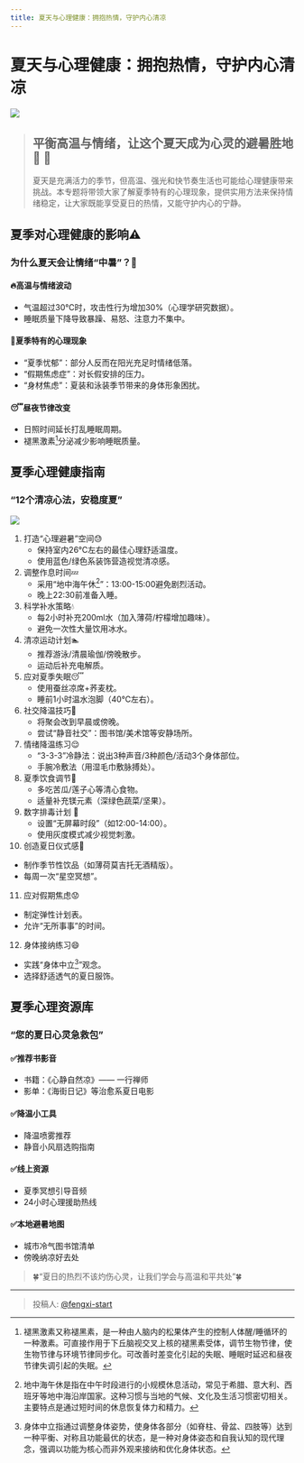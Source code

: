 ```yaml
---
title: 夏天与心理健康：拥抱热情，守护内心清凉
---
```


# 夏天与心理健康：拥抱热情，守护内心清凉  
![](https://pica.zhimg.com/80/v2-086b8586806f6143122f1c59666001b1_1440w.png)  
> ## 平衡高温与情绪，让这个夏天成为心灵的避暑胜地:palm_tree: :tropical_drink:
> 夏天是充满活力的季节，但高温、强光和快节奏生活也可能给心理健康带来挑战。本专题将带领大家了解夏季特有的心理现象，提供实用方法来保持情绪稳定，让大家既能享受夏日的热情，又能守护内心的宁静。  
  
## 夏季对心理健康的影响:warning:  
### 为什么夏天会让情绪“中暑”？:rotating_light:  
#### :fire:高温与情绪波动  
- 气温超过30℃时，攻击性行为增加30%（心理学研究数据）。
- 睡眠质量下降导致暴躁、易怒、注意力不集中。  
#### :palm_tree:夏季特有的心理现象  
- “夏季忧郁”：部分人反而在阳光充足时情绪低落。
- “假期焦虑症”：对长假安排的压力。
- “身材焦虑”：夏装和泳装季节带来的身体形象困扰。  
#### :sleeping:昼夜节律改变  
- 日照时间延长打乱睡眠周期。
- 褪黑激素[^label1]分泌减少影响睡眠质量。  

## 夏季心理健康指南  
### “12个清凉心法，安稳度夏”  
![](https://pica.zhimg.com/80/v2-e0df5f0c6435fbd8746067ff8d8d5195_1440w.jpeg)  
1. 打造“心理避暑”空间:sweat:  
   - 保持室内26℃左右的最佳心理舒适温度。
   - 使用蓝色/绿色系装饰营造视觉清凉感。  
2. 调整作息时间:zzz:  
   - 采用“地中海午休[^label2]”：13:00-15:00避免剧烈活动。
   - 晚上22:30前准备入睡。
3. 科学补水策略:droplet:  
   - 每2小时补充200ml水（加入薄荷/柠檬增加趣味）。
   - 避免一次性大量饮用冰水。
4. 清凉运动计划:swimmer:  
   - 推荐游泳/清晨瑜伽/傍晚散步。
   - 运动后补充电解质。
5. 应对夏季失眠:sleeping:  
   - 使用蚕丝凉席+荞麦枕。
   - 睡前1小时温水泡脚（40℃左右）。  
6. 社交降温技巧:wave:  
   - 将聚会改到早晨或傍晚。
   - 尝试“静音社交”：图书馆/美术馆等安静场所。 
7. 情绪降温练习:relieved:  
   - “3-3-3”冷静法：说出3种声音/3种颜色/活动3个身体部位。
   - 手腕冷敷法（用湿毛巾敷脉搏处）。  
8. 夏季饮食调节:ice_cream:  
   - 多吃苦瓜/莲子心等清心食物。
   - 适量补充镁元素（深绿色蔬菜/坚果）。  
9. 数字排毒计划 :pill: 
   - 设置“无屏幕时段”（如12:00-14:00）。
   - 使用灰度模式减少视觉刺激。 
10. 创造夏日仪式感:calendar:  
   - 制作季节性饮品（如薄荷莫吉托无酒精版）。
   - 每周一次“星空冥想”。  
11. 应对假期焦虑:worried:  
   - 制定弹性计划表。
   - 允许“无所事事”的时间。
12. 身体接纳练习:smile:  
   - 实践“身体中立[^label3]”观念。
   - 选择舒适透气的夏日服饰。  

## 夏季心理资源库  
### “您的夏日心灵急救包”  
#### :white_check_mark:推荐书影音  
- 书籍：《心静自然凉》—— 一行禅师
- 影单：《海街日记》等治愈系夏日电影  
#### :white_check_mark:降温小工具  
- 降温喷雾推荐
- 静音小风扇选购指南  
#### :white_check_mark:线上资源  
- 夏季冥想引导音频  
- 24小时心理援助热线  
#### :white_check_mark:本地避暑地图  
- 城市冷气图书馆清单
- 傍晚纳凉好去处  

> :four_leaf_clover:“夏日的热烈不该灼伤心灵，让我们学会与高温和平共处”:four_leaf_clover:  
  
[^label1]: 褪黑激素又称褪黑素，是一种由人脑内的松果体产生的控制人体醒/睡循环的一种激素。可直接作用于下丘脑视交叉上核的褪黑素受体，调节生物节律，使生物节律与环境节律同步化。可改善时差变化引起的失眠、睡眠时延迟和昼夜节律失调引起的失眠。  
[^label2]: 地中海午休是指在中午时段进行的小规模休息活动，常见于希腊、意大利、西班牙等地中海沿岸国家。这种习惯与当地的气候、文化及生活习惯密切相关。主要特点是通过短时间的休息恢复体力和精力。  
[^label3]: 身体中立指通过调整身体姿势，使身体各部分（如脊柱、骨盆、四肢等）达到一种平衡、对称且功能最优的状态，是一种对身体姿态和自我认知的现代理念，强调以功能为核心而非外观来接纳和优化身体状态。

---

> 投稿人: [@fengxi-start](https://github.com/fengxi-start)
